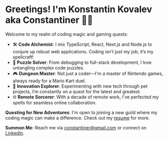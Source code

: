# Greetings! I'm Konstantin Kovalev aka Constantiner 🧙‍♂️

Welcome to my realm of coding magic and gaming quests:

- 🛠️ **Code Alchemist**: I mix TypeScript, React, Next.js and Node.js to conjure up robust web applications. Coding isn’t just my job; it’s my spellcraft!
- 🧩 **Puzzle Solver**: From debugging to full-stack development, I love untangling complex code puzzles.
- 🎮 **Dungeon Master**: Not just a coder—I'm a master of Nintendo games, always ready for a Mario Kart duel.
- 🚀 **Innovation Explorer**: Experimenting with new tech through pet projects, I’m constantly on a quest for the latest and greatest.
- 🌐 **Remote Sorcerer**: With a decade of remote work, I've perfected my spells for seamless online collaboration.

**Questing for New Adventures**: I'm open to joining a new guild where my coding magic can make a difference. Check out my [resume](Konstantin-Kovalev-Full-Stack.pdf) for more.

**Summon Me**: Reach me via <constantiner@gmail.com> or connect on [LinkedIn](https://www.linkedin.com/in/constantiner/).
